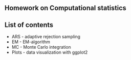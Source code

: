 ## Homework on Computational statistics
## List of contents
* ARS - adaptive rejection sampling
* EM - EM-algorithm
* MC - Monte Carlo integration
* Plots - data visualization with ggplot2
